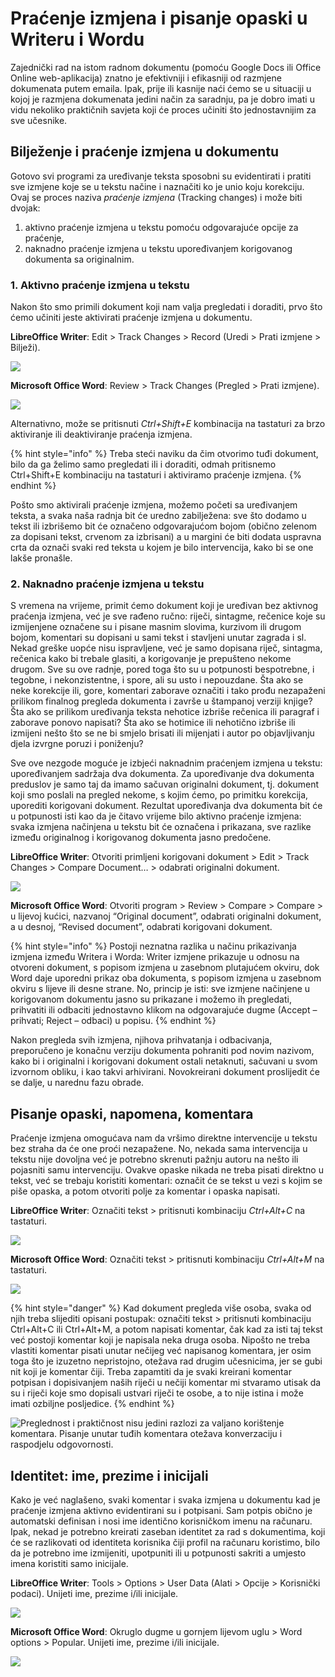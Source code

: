 # Praćenje izmjena i pisanje opaski u Writeru i Wordu

Zajednički rad na istom radnom dokumentu \(pomoću Google Docs ili Office Online web-aplikacija\) znatno je efektivniji i efikasniji od razmjene dokumenata putem emaila. Ipak, prije ili kasnije naći ćemo se u situaciji u kojoj je razmjena dokumenata jedini način za saradnju, pa je dobro imati u vidu nekoliko praktičnih savjeta koji će proces učiniti što jednostavnijim za sve učesnike.

## Bilježenje i praćenje izmjena u dokumentu

Gotovo svi programi za uređivanje teksta sposobni su evidentirati i pratiti sve izmjene koje se u tekstu načine i naznačiti ko je unio koju korekciju. Ovaj se proces naziva _praćenje izmjena_ \(Tracking changes\) i može biti dvojak:

1. aktivno praćenje izmjena u tekstu pomoću odgovarajuće opcije za praćenje,
2. naknadno praćenje izmjena u tekstu upoređivanjem korigovanog dokumenta sa originalnim.

### 1. Aktivno praćenje izmjena u tekstu

Nakon što smo primili dokument koji nam valja pregledati i doraditi, prvo što ćemo učiniti jeste aktivirati praćenje izmjena u dokumentu.

**LibreOffice Writer**: Edit &gt; Track Changes &gt; Record \(Uredi &gt; Prati izmjene &gt; Bilježi\).

![](../../.gitbook/assets/pracenje-izmjena-low.jpg)

**Microsoft Office Word**: Review &gt; Track Changes \(Pregled &gt; Prati izmjene\).

![](../../.gitbook/assets/pracenje-izmjena-mso.jpg)

Alternativno, može se pritisnuti _Ctrl+Shift+E_ kombinacija na tastaturi za brzo aktiviranje ili deaktiviranje praćenja izmjena.

{% hint style="info" %}
Treba steći naviku da čim otvorimo tuđi dokument, bilo da ga želimo samo pregledati ili i doraditi, odmah pritisnemo Ctrl+Shift+E kombinaciju na tastaturi i aktiviramo praćenje izmjena.
{% endhint %}

Pošto smo aktivirali praćenje izmjena, možemo početi sa uređivanjem teksta, a svaka naša radnja bit će uredno zabilježena: sve što dodamo u tekst ili izbrišemo bit će označeno odgovarajućom bojom \(obično zelenom za dopisani tekst, crvenom za izbrisani\) a u margini će biti dodata uspravna crta da označi svaki red teksta u kojem je bilo intervencija, kako bi se one lakše pronašle.

### 2. Naknadno praćenje izmjena u tekstu

S vremena na vrijeme, primit ćemo dokument koji je uređivan bez aktivnog praćenja izmjena, već je sve rađeno ručno: riječi, sintagme, rečenice koje su izmijenjene označene su i pisane masnim slovima, kurzivom ili drugom bojom, komentari su dopisani u sami tekst i stavljeni unutar zagrada i sl. Nekad greške uopće nisu ispravljene, već je samo dopisana riječ, sintagma, rečenica kako bi trebale glasiti, a korigovanje je prepušteno nekome drugom. Sve su ove radnje, pored toga što su u potpunosti bespotrebne, i tegobne, i nekonzistentne, i spore, ali su usto i nepouzdane. Šta ako se neke korekcije ili, gore, komentari zaborave označiti i tako prođu nezapaženi prilikom finalnog pregleda dokumenta i završe u štampanoj verziji knjige? Šta ako se prilikom uređivanja teksta nehotice izbriše rečenica ili paragraf i zaborave ponovo napisati? Šta ako se hotimice ili nehotično izbriše ili izmijeni nešto što se ne bi smjelo brisati ili mijenjati i autor po objavljivanju djela izvrgne poruzi i poniženju?

Sve ove nezgode moguće je izbjeći naknadnim praćenjem izmjena u tekstu: upoređivanjem sadržaja dva dokumenta. Za upoređivanje dva dokumenta preduslov je samo taj da imamo sačuvan originalni dokument, tj. dokument koji smo poslali na pregled nekome, s kojim ćemo, po primitku korekcija, uporediti korigovani dokument. Rezultat upoređivanja dva dokumenta bit će u potpunosti isti kao da je čitavo vrijeme bilo aktivno praćenje izmjena: svaka izmjena načinjena u tekstu bit će označena i prikazana, sve razlike između originalnog i korigovanog dokumenta jasno predočene.

**LibreOffice Writer**: Otvoriti primljeni korigovani dokument &gt; Edit &gt; Track Changes &gt; Compare Document… &gt; odabrati originalni dokument.

![](../../.gitbook/assets/uporedivanje-dokumenata-low.png)

**Microsoft Office Word**: Otvoriti program &gt; Review &gt; Compare &gt; Compare &gt; u lijevoj kućici, nazvanoj “Original document”, odabrati originalni dokument, a u desnoj, “Revised document”, odabrati korigovani dokument.

{% hint style="info" %}
Postoji neznatna razlika u načinu prikazivanja izmjena između Writera i Worda: Writer izmjene prikazuje u odnosu na otvoreni dokument, s popisom izmjena u zasebnom plutajućem okviru, dok Word daje uporedni prikaz oba dokumenta, s popisom izmjena u zasebnom okviru s lijeve ili desne strane. No, princip je isti: sve izmjene načinjene u korigovanom dokumentu jasno su prikazane i možemo ih pregledati, prihvatiti ili odbaciti jednostavno klikom na odgovarajuće dugme \(Accept – prihvati; Reject – odbaci\) u popisu.
{% endhint %}

Nakon pregleda svih izmjena, njihova prihvatanja i odbacivanja, preporučeno je konačnu verziju dokumenta pohraniti pod novim nazivom, kako bi i originalni i korigovani dokument ostali netaknuti, sačuvani u svom izvornom obliku, i kao takvi arhivirani. Novokreirani dokument proslijedit će se dalje, u narednu fazu obrade.

## Pisanje opaski, napomena, komentara

Praćenje izmjena omogućava nam da vršimo direktne intervencije u tekstu bez straha da će one proći nezapažene. No, nekada sama intervencija u tekstu nije dovoljna već je potrebno skrenuti pažnju autoru na nešto ili pojasniti samu intervenciju. Ovakve opaske nikada ne treba pisati direktno u tekst, već se trebaju koristiti komentari: označit će se tekst u vezi s kojim se piše opaska, a potom otvoriti polje za komentar i opaska napisati.

**LibreOffice Writer**: Označiti tekst &gt; pritisnuti kombinaciju _Ctrl+Alt+C_ na tastaturi.

![](../../.gitbook/assets/pisanje-komentara-low.png)

**Microsoft Office Word**: Označiti tekst &gt; pritisnuti kombinaciju _Ctrl+Alt+M_ na tastaturi.

![](../../.gitbook/assets/pisanje-komentara-mso.png)

{% hint style="danger" %}
Kad dokument pregleda više osoba, svaka od njih treba slijediti opisani postupak: označiti tekst &gt; pritisnuti kombinaciju Ctrl+Alt+C ili Ctrl+Alt+M, a potom napisati komentar, čak kad za isti taj tekst već postoji komentar koji je napisala neka druga osoba. Nipošto ne treba vlastiti komentar pisati unutar nečijeg već napisanog komentara, jer osim toga što je izuzetno nepristojno, otežava rad drugim učesnicima, jer se gubi nit koji je komentar čiji. Treba zapamtiti da je svaki kreirani komentar potpisan i dopisivanjem naših riječi u nečiji komentar mi stvaramo utisak da su i riječi koje smo dopisali ustvari riječi te osobe, a to nije istina i može imati ozbiljne posljedice.
{% endhint %}

![Preglednost i prakti&#x10D;nost nisu jedini razlozi za valjano kori&#x161;tenje komentara. Pisanje unutar tu&#x111;ih komentara ote&#x17E;ava konverzaciju i raspodjelu odgovornosti.](../../.gitbook/assets/pisanje-u-tudi-komentar.png)



## Identitet: ime, prezime i inicijali

Kako je već naglašeno, svaki komentar i svaka izmjena u dokumentu kad je praćenje izmjena aktivno evidentirani su i potpisani. Sam potpis obično je automatski definisan i nosi ime identično korisničkom imenu na računaru. Ipak, nekad je potrebno kreirati zaseban identitet za rad s dokumentima, koji će se razlikovati od identiteta korisnika čiji profil na računaru koristimo, bilo da je potrebno ime izmijeniti, upotpuniti ili u potpunosti sakriti a umjesto imena koristiti samo inicijale.

**LibreOffice Writer**: Tools &gt; Options &gt; User Data \(Alati &gt; Opcije &gt; Korisnički podaci\). Unijeti ime, prezime i/ili inicijale.

![](../../.gitbook/assets/identitet-low.png)

**Microsoft Office Word**: Okruglo dugme u gornjem lijevom uglu &gt; Word options &gt; Popular. Unijeti ime, prezime i/ili inicijale.

![](../../.gitbook/assets/identitet-mso.png)

